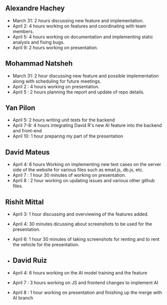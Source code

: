 ## Alexandre Hachey

- March 31: 2 hours discussing new feature and implementation.
- April 2: 4 hours working on features and coordinating with team members.
- April 5: 4 hours working on documentation and implementing static analysis and fixing bugs.
- April 9: 2 hours working on presentation.

## Mohammad Natsheh

- March 31: 2 hour discussing new feature and possible implementation along with scheduling for future meetings.
- April 2 : 4 hours working on presentation.
- April 5 : 2 hours planning the report and update of repo details.


## Yan Pilon
- April 5: 2 hours writing unit tests for the backend
- April 7-8: 4 hours integrating David R's new AI feature into the backend and front-end
- April 10: 1 hour preparing my part of the presentation

## David Mateus

- April 4: 6 hours Working on implementing new test cases on the server side of the website for various files such as email.js, db.js, etc.
- April 7 : 1 hour 30 minutes of working on presentation.
- April 8 : 2 hour working on updating issues and various other github files.

## Rishit Mittal

- April 3: 1 hour discussing and overviewing of the features added.
- April 4: 30 minutes dicussing about screenshots to be used for the presentation.
- April 6: 1 hour 30 minutes of taking screenshots for renting and to rent the vehicle for the presentation.

- ## David Ruiz

- April 4: 6 hours working on the AI model training and the feature
- April 7 : 3 hours working on JS and frontend changes to implement AI
- April 8 : 1 hour working on presentation and finishing up the merge with AI branch
